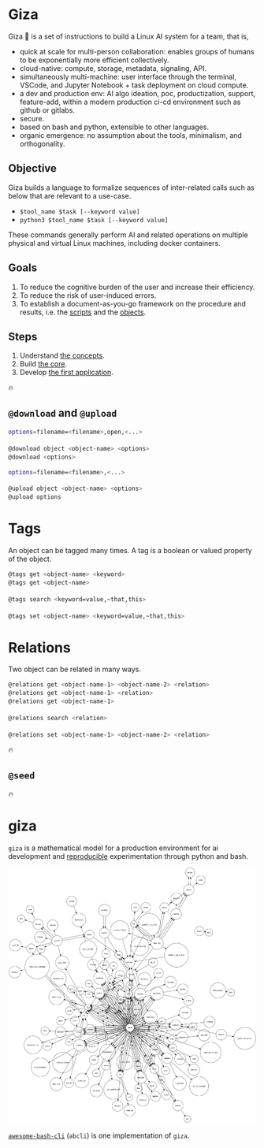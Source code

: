 # Giza

Giza 🔻 is a set of instructions to build a Linux AI system for a team, that is,

- quick at scale for multi-person collaboration: enables groups of humans to be exponentially more efficient collectively.
- cloud-native: compute, storage, metadata, signaling, API.
- simultaneously multi-machine: user interface through the terminal, VSCode, and Jupyter Notebook + task deployment on cloud compute.
- a dev and production env: AI algo ideation, poc, productization, support, feature-add, within a modern production ci-cd environment such as github or gitlabs.
- secure.
- based on bash and python, extensible to other languages.  
- organic emergence: no assumption about the tools, minimalism, and orthogonality.

## Objective

Giza builds a language to formalize sequences of inter-related calls such as below that are relevant to a use-case.

- `$tool_name $task [--keyword value]`
- `python3 $tool_name $task [--keyword value]`

These commands generally perform AI and related operations on multiple physical and virtual Linux machines, including docker containers.

## Goals

1. To reduce the cognitive burden of the user and increase their efficiency.
1. To reduce the risk of user-induced errors.
1. To establish a document-as-you-go framework on the procedure and results, i.e. the [scripts](#scripts) and the [objects](#objects).

## Steps

1. Understand [the concepts](./chapters/concepts.md).
1. Build [the core](./chapters/core.md).
1. Develop [the first application](./chapters/applications.md).

:fire:

## `@download` and `@upload`

```bash
options=filename=<filename>,open,<...>

@download object <object-name> <options>
@download <options>
```

```bash
options=filename=<filename>,<...>

@upload object <object-name> <options>
@upload options
``` 

# Tags

An object can be tagged many times. A tag is a boolean or valued property of the object.

```bash
@tags get <object-name> <keyword>
@tags get <object-name>

@tags search <keyword=value,~that,this>

@tags set <object-name> <keyword=value,~that,this>
```

# Relations

Two object can be related in many ways.

```bash
@relations get <object-name-1> <object-name-2> <relation>
@relations get <object-name-1> <relation>
@relations get <object-name-1>

@relations search <relation>

@relations set <object-name-1> <object-name-2> <relation>
```

:fire:

## `@seed`

:fire:


# giza

`giza` is a mathematical model for a production environment for ai development and [reproducible](https://en.wikipedia.org/wiki/Reproducibility) experimentation through python and bash.

![image](giza.png)

[`awesome-bash-cli`](https://github.com/kamangir/awesome-bash-cli) (`abcli`) is one implementation of `giza`.